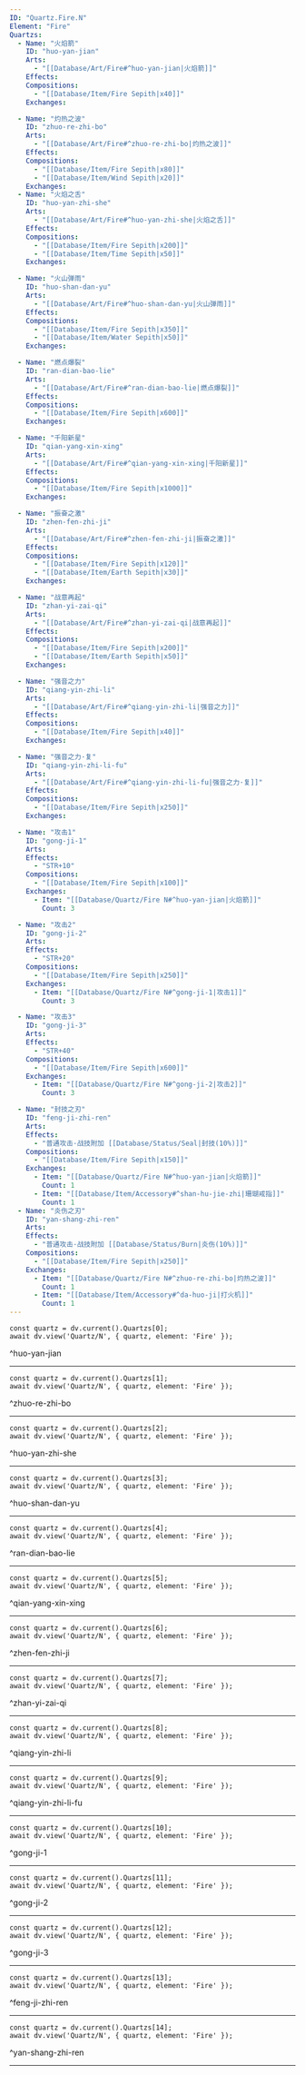 ```yaml
---
ID: "Quartz.Fire.N"
Element: "Fire"
Quartzs:
  - Name: "火焰箭"
    ID: "huo-yan-jian"
    Arts:
      - "[[Database/Art/Fire#^huo-yan-jian|火焰箭]]"
    Effects:
    Compositions:
      - "[[Database/Item/Fire Sepith|x40]]"
    Exchanges:

  - Name: "灼热之波"
    ID: "zhuo-re-zhi-bo"
    Arts:
      - "[[Database/Art/Fire#^zhuo-re-zhi-bo|灼热之波]]"
    Effects:
    Compositions:
      - "[[Database/Item/Fire Sepith|x80]]"
      - "[[Database/Item/Wind Sepith|x20]]"
    Exchanges:
  - Name: "火焰之舌"
    ID: "huo-yan-zhi-she"
    Arts:
      - "[[Database/Art/Fire#^huo-yan-zhi-she|火焰之舌]]"
    Effects:
    Compositions:
      - "[[Database/Item/Fire Sepith|x200]]"
      - "[[Database/Item/Time Sepith|x50]]"
    Exchanges:

  - Name: "火山弹雨"
    ID: "huo-shan-dan-yu"
    Arts:
      - "[[Database/Art/Fire#^huo-shan-dan-yu|火山弹雨]]"
    Effects:
    Compositions:
      - "[[Database/Item/Fire Sepith|x350]]"
      - "[[Database/Item/Water Sepith|x50]]"
    Exchanges:

  - Name: "燃点爆裂"
    ID: "ran-dian-bao-lie"
    Arts:
      - "[[Database/Art/Fire#^ran-dian-bao-lie|燃点爆裂]]"
    Effects:
    Compositions:
      - "[[Database/Item/Fire Sepith|x600]]"
    Exchanges:

  - Name: "千阳新星"
    ID: "qian-yang-xin-xing"
    Arts:
      - "[[Database/Art/Fire#^qian-yang-xin-xing|千阳新星]]"
    Effects:
    Compositions:
      - "[[Database/Item/Fire Sepith|x1000]]"
    Exchanges:

  - Name: "振奋之激"
    ID: "zhen-fen-zhi-ji"
    Arts:
      - "[[Database/Art/Fire#^zhen-fen-zhi-ji|振奋之激]]"
    Effects:
    Compositions:
      - "[[Database/Item/Fire Sepith|x120]]"
      - "[[Database/Item/Earth Sepith|x30]]"
    Exchanges:

  - Name: "战意再起"
    ID: "zhan-yi-zai-qi"
    Arts:
      - "[[Database/Art/Fire#^zhan-yi-zai-qi|战意再起]]"
    Effects:
    Compositions:
      - "[[Database/Item/Fire Sepith|x200]]"
      - "[[Database/Item/Earth Sepith|x50]]"
    Exchanges:

  - Name: "强音之力"
    ID: "qiang-yin-zhi-li"
    Arts:
      - "[[Database/Art/Fire#^qiang-yin-zhi-li|强音之力]]"
    Effects:
    Compositions:
      - "[[Database/Item/Fire Sepith|x40]]"
    Exchanges:

  - Name: "强音之力·复"
    ID: "qiang-yin-zhi-li-fu"
    Arts:
      - "[[Database/Art/Fire#^qiang-yin-zhi-li-fu|强音之力·复]]"
    Effects:
    Compositions:
      - "[[Database/Item/Fire Sepith|x250]]"
    Exchanges:

  - Name: "攻击1"
    ID: "gong-ji-1"
    Arts:
    Effects:
      - "STR+10"
    Compositions:
      - "[[Database/Item/Fire Sepith|x100]]"
    Exchanges:
      - Item: "[[Database/Quartz/Fire N#^huo-yan-jian|火焰箭]]"
        Count: 3

  - Name: "攻击2"
    ID: "gong-ji-2"
    Arts:
    Effects:
      - "STR+20"
    Compositions:
      - "[[Database/Item/Fire Sepith|x250]]"
    Exchanges:
      - Item: "[[Database/Quartz/Fire N#^gong-ji-1|攻击1]]"
        Count: 3

  - Name: "攻击3"
    ID: "gong-ji-3"
    Arts:
    Effects:
      - "STR+40"
    Compositions:
      - "[[Database/Item/Fire Sepith|x600]]"
    Exchanges:
      - Item: "[[Database/Quartz/Fire N#^gong-ji-2|攻击2]]"
        Count: 3

  - Name: "封技之刃"
    ID: "feng-ji-zhi-ren"
    Arts:
    Effects:
      - "普通攻击·战技附加 [[Database/Status/Seal|封技(10%)]]"
    Compositions:
      - "[[Database/Item/Fire Sepith|x150]]"
    Exchanges:
      - Item: "[[Database/Quartz/Fire N#^huo-yan-jian|火焰箭]]"
        Count: 1
      - Item: "[[Database/Item/Accessory#^shan-hu-jie-zhi|珊瑚戒指]]"
        Count: 1
  - Name: "炎伤之刃"
    ID: "yan-shang-zhi-ren"
    Arts:
    Effects:
      - "普通攻击·战技附加 [[Database/Status/Burn|炎伤(10%)]]"
    Compositions:
      - "[[Database/Item/Fire Sepith|x250]]"
    Exchanges:
      - Item: "[[Database/Quartz/Fire N#^zhuo-re-zhi-bo|灼热之波]]"
        Count: 1
      - Item: "[[Database/Item/Accessory#^da-huo-ji|打火机]]"
        Count: 1
---
```

```dataviewjs
const quartz = dv.current().Quartzs[0];
await dv.view('Quartz/N', { quartz, element: 'Fire' });
```
^huo-yan-jian

---

```dataviewjs
const quartz = dv.current().Quartzs[1];
await dv.view('Quartz/N', { quartz, element: 'Fire' });
```
^zhuo-re-zhi-bo

---

```dataviewjs
const quartz = dv.current().Quartzs[2];
await dv.view('Quartz/N', { quartz, element: 'Fire' });
```
^huo-yan-zhi-she

---

```dataviewjs
const quartz = dv.current().Quartzs[3];
await dv.view('Quartz/N', { quartz, element: 'Fire' });
```
^huo-shan-dan-yu

---

```dataviewjs
const quartz = dv.current().Quartzs[4];
await dv.view('Quartz/N', { quartz, element: 'Fire' });
```
^ran-dian-bao-lie

---

```dataviewjs
const quartz = dv.current().Quartzs[5];
await dv.view('Quartz/N', { quartz, element: 'Fire' });
```
^qian-yang-xin-xing

---

```dataviewjs
const quartz = dv.current().Quartzs[6];
await dv.view('Quartz/N', { quartz, element: 'Fire' });
```
^zhen-fen-zhi-ji

---

```dataviewjs
const quartz = dv.current().Quartzs[7];
await dv.view('Quartz/N', { quartz, element: 'Fire' });
```
^zhan-yi-zai-qi

---

```dataviewjs
const quartz = dv.current().Quartzs[8];
await dv.view('Quartz/N', { quartz, element: 'Fire' });
```
^qiang-yin-zhi-li

---

```dataviewjs
const quartz = dv.current().Quartzs[9];
await dv.view('Quartz/N', { quartz, element: 'Fire' });
```
^qiang-yin-zhi-li-fu

---

```dataviewjs
const quartz = dv.current().Quartzs[10];
await dv.view('Quartz/N', { quartz, element: 'Fire' });
```
^gong-ji-1

---

```dataviewjs
const quartz = dv.current().Quartzs[11];
await dv.view('Quartz/N', { quartz, element: 'Fire' });
```
^gong-ji-2

---

```dataviewjs
const quartz = dv.current().Quartzs[12];
await dv.view('Quartz/N', { quartz, element: 'Fire' });
```
^gong-ji-3

---

```dataviewjs
const quartz = dv.current().Quartzs[13];
await dv.view('Quartz/N', { quartz, element: 'Fire' });
```
^feng-ji-zhi-ren

---

```dataviewjs
const quartz = dv.current().Quartzs[14];
await dv.view('Quartz/N', { quartz, element: 'Fire' });
```
^yan-shang-zhi-ren

---
